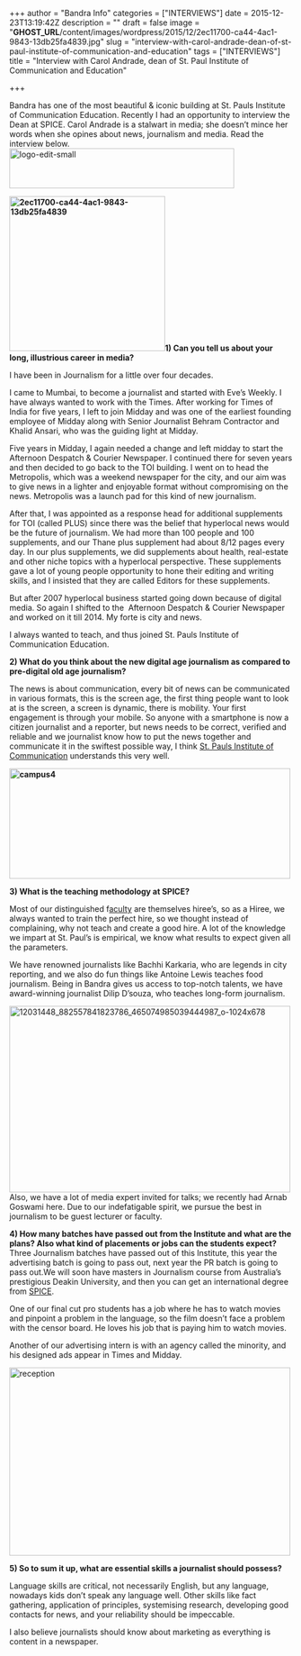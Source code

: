 +++
author = "Bandra Info"
categories = ["INTERVIEWS"]
date = 2015-12-23T13:19:42Z
description = ""
draft = false
image = "__GHOST_URL__/content/images/wordpress/2015/12/2ec11700-ca44-4ac1-9843-13db25fa4839.jpg"
slug = "interview-with-carol-andrade-dean-of-st-paul-institute-of-communication-and-education"
tags = ["INTERVIEWS"]
title = "Interview with Carol Andrade, dean of St. Paul Institute of Communication and Education"

+++


<p>Bandra has one of the most beautiful &amp; iconic building at St. Pauls Institute of Communication Education. Recently I had an opportunity to interview the Dean at SPICE. Carol Andrade is a stalwart in media; she doesn&#8217;t mince her words when she opines about news, journalism and media. Read the interview below. <img loading="lazy" class="aligncenter wp-image-8786 size-full" src="https://i2.wp.com/bandra.info/wp-content/uploads/2015/12/logo-edit-small.png?resize=400%2C71&#038;ssl=1" alt="logo-edit-small" width="400" height="71" data-recalc-dims="1" /></p>
<p><strong><a href="https://stpaulsice.com/carol-andrade"><img loading="lazy" class="alignright wp-image-8785 size-full" src="https://i2.wp.com/bandra.info/wp-content/uploads/2015/12/2ec11700-ca44-4ac1-9843-13db25fa4839.jpg?resize=277%2C275&#038;ssl=1" alt="2ec11700-ca44-4ac1-9843-13db25fa4839" width="277" height="275" srcset="https://i2.wp.com/bandra.info/wp-content/uploads/2015/12/2ec11700-ca44-4ac1-9843-13db25fa4839.jpg?w=277&amp;ssl=1 277w, https://i2.wp.com/bandra.info/wp-content/uploads/2015/12/2ec11700-ca44-4ac1-9843-13db25fa4839.jpg?resize=150%2C150&amp;ssl=1 150w" sizes="(max-width: 277px) 100vw, 277px" data-recalc-dims="1" /></a>1) Can you tell us about your long, illustrious career in media?</strong></p>
<p>I have been in Journalism for a little over four decades.</p>
<p>I came to Mumbai, to become a journalist and started with Eve’s Weekly. I have always wanted to work with the Times. After working for Times of India for five years, I left to join Midday and was one of the earliest founding employee of Midday along with Senior Journalist Behram Contractor and Khalid Ansari, who was the guiding light at Midday.</p>
<p>Five years in Midday, I again needed a change and left midday to start the Afternoon Despatch &amp; Courier Newspaper. I continued there for seven years and then decided to go back to the TOI building. I went on to head the Metropolis, which was a weekend newspaper for the city, and our aim was to give news in a lighter and enjoyable format without compromising on the news. Metropolis was a launch pad for this kind of new journalism.</p>
<p>After that, I was appointed as a response head for additional supplements for TOI (called PLUS) since there was the belief that hyperlocal news would be the future of journalism. We had more than 100 people and 100 supplements, and our Thane plus supplement had about 8/12 pages every day. In our plus supplements, we did supplements about health, real-estate and other niche topics with a hyperlocal perspective. These supplements gave a lot of young people opportunity to hone their editing and writing skills, and I insisted that they are called Editors for these supplements.</p>
<p>But after 2007 hyperlocal business started going down because of digital media. So again I shifted to the  Afternoon Despatch &amp; Courier Newspaper and worked on it till 2014. My forte is city and news.</p>
<p>I always wanted to teach, and thus joined St. Pauls Institute of Communication Education.</p>
<p><strong>2) What do you think about the new digital age journalism as compared to pre-digital old age journalism?</strong></p>
<p>The news is about communication, every bit of news can be communicated in various formats, this is the screen age, the first thing people want to look at is the screen, a screen is dynamic, there is mobility. Your first engagement is through your mobile. So anyone with a smartphone is now a citizen journalist and a reporter, but news needs to be correct, verified and reliable and we journalist know how to put the news together and communicate it in the swiftest possible way, I think <a href="https://stpaulsice.com">St. Pauls Institute of Communication</a> understands this very well.</p>
<p><strong><img loading="lazy" class="aligncenter size-medium wp-image-8787" src="https://i0.wp.com/bandra.info/wp-content/uploads/2015/12/campus4.jpg?resize=500%2C196&#038;ssl=1" alt="campus4" width="500" height="196" srcset="https://i0.wp.com/bandra.info/wp-content/uploads/2015/12/campus4.jpg?resize=500%2C196&amp;ssl=1 500w, https://i0.wp.com/bandra.info/wp-content/uploads/2015/12/campus4.jpg?w=510&amp;ssl=1 510w" sizes="(max-width: 500px) 100vw, 500px" data-recalc-dims="1" /></strong></p>
<p><strong>3) What is the teaching methodology at SPICE?</strong></p>
<p>Most of our distinguished f<a href="https://stpaulsice.com/faculty">aculty</a> are themselves hiree&#8217;s, so as a Hiree, we always wanted to train the perfect hire, so we thought instead of complaining, why not teach and create a good hire. A lot of the knowledge we impart at St. Paul’s is empirical, we know what results to expect given all the parameters.</p>
<p>We have renowned journalists like Bachhi Karkaria, who are legends in city reporting, and we also do fun things like Antoine Lewis teaches food journalism. Being in Bandra gives us access to top-notch talents, we have award-winning journalist Dilip D’souza, who teaches long-form journalism.</p>
<p><img loading="lazy" class="aligncenter size-medium wp-image-8802" src="https://i0.wp.com/bandra.info/wp-content/uploads/2015/12/12031448_882557841823786_465074985039444987_o-1024x678.jpg?resize=500%2C331&#038;ssl=1" alt="12031448_882557841823786_465074985039444987_o-1024x678" width="500" height="331" srcset="https://i0.wp.com/bandra.info/wp-content/uploads/2015/12/12031448_882557841823786_465074985039444987_o-1024x678.jpg?resize=500%2C331&amp;ssl=1 500w, https://i0.wp.com/bandra.info/wp-content/uploads/2015/12/12031448_882557841823786_465074985039444987_o-1024x678.jpg?resize=768%2C509&amp;ssl=1 768w, https://i0.wp.com/bandra.info/wp-content/uploads/2015/12/12031448_882557841823786_465074985039444987_o-1024x678.jpg?resize=1024%2C678&amp;ssl=1 1024w" sizes="(max-width: 500px) 100vw, 500px" data-recalc-dims="1" />Also, we have a lot of media expert invited for talks; we recently had Arnab Goswami here. Due to our indefatigable spirit, we pursue the best in journalism to be guest lecturer or faculty.</p>
<p><strong>4) How many batches have passed out from the Institute and what are the plans? Also what kind of placements or jobs can the students expect?</strong><br />
Three Journalism batches have passed out of this Institute, this year the advertising batch is going to pass out, next year the PR batch is going to pass out.We will soon have masters in Journalism course from Australia’s prestigious Deakin University, and then you can get an international degree from <a href="https://stpaulsice.com">SPICE</a>.</p>
<p>One of our final cut pro students has a job where he has to watch movies and pinpoint a problem in the language, so the film doesn&#8217;t face a problem with the censor board. He loves his job that is paying him to watch movies.</p>
<p>Another of our advertising intern is with an agency called the minority, and his designed ads appear in Times and Midday.</p>
<p><img loading="lazy" class="aligncenter size-medium wp-image-8788" src="https://i1.wp.com/bandra.info/wp-content/uploads/2015/12/reception.jpg?resize=500%2C334&#038;ssl=1" alt="reception" width="500" height="334" srcset="https://i1.wp.com/bandra.info/wp-content/uploads/2015/12/reception.jpg?resize=500%2C334&amp;ssl=1 500w, https://i1.wp.com/bandra.info/wp-content/uploads/2015/12/reception.jpg?resize=768%2C513&amp;ssl=1 768w, https://i1.wp.com/bandra.info/wp-content/uploads/2015/12/reception.jpg?w=800&amp;ssl=1 800w" sizes="(max-width: 500px) 100vw, 500px" data-recalc-dims="1" /></p>
<p><strong>5) So to sum it up, what are essential skills a journalist should possess?</strong></p>
<p>Language skills are critical, not necessarily English, but any language, nowadays kids don’t speak any language well. Other skills like fact gathering, application of principles, systemising research, developing good contacts for news, and your reliability should be impeccable.</p>
<p>I also believe journalists should know about marketing as everything is content in a newspaper.</p>



